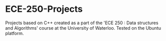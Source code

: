 # ECE-250-Projects
Projects based on C++ created as a part of the 'ECE 250 : Data structures and Algorithms' course at the University of Waterloo.
Tested on the Ubuntu platform.

